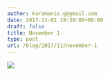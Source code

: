 ```yaml
---
author: karamanis.g@gmail.com
date: 2017-11-01 19:39:00+00:00
draft: false
title: November 1
type: post
url: /blog/2017/11/november-1
---
```




  
   ![](https://images.squarespace-cdn.com/content/v1/4f3f61bae4b063b909445965/1509559302147-3AVMT3JAEW4PW20HEQ26/ke17ZwdGBToddI8pDm48kF9aEDQaTpZHfWEO2zppK7Z7gQa3H78H3Y0txjaiv_0fDoOvxcdMmMKkDsyUqMSsMWxHk725yiiHCCLfrh8O1z5QPOohDIaIeljMHgDF5CVlOqpeNLcJ80NK65_fV7S1UX7HUUwySjcPdRBGehEKrDf5zebfiuf9u6oCHzr2lsfYZD7bBzAwq_2wCJyqgJebgg/IMG_2530.jpg?format=original)

  


